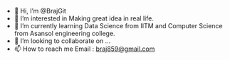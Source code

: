 - 👋 Hi, I’m @BrajGit
- 👀 I’m interested in Making great idea in real life.
- 🌱 I’m currently learning Data Science from IITM and Computer Science from Asansol engineering college.
- 💞️ I’m looking to collaborate on ...
- 📫 How to reach me Email :  braj859@gmail.com

<!---
Brajgit/Brajgit is a ✨ special ✨ repository because its `README.md` (this file) appears on your GitHub profile.
You can click the Preview link to take a look at your changes.
--->
